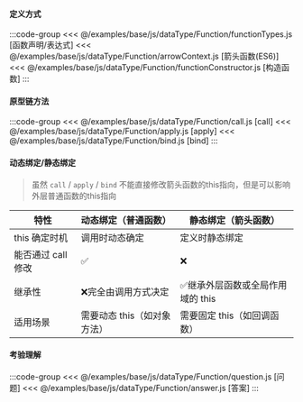 #### 定义方式

:::code-group
<<< @/examples/base/js/dataType/Function/functionTypes.js [函数声明/表达式]
<<< @/examples/base/js/dataType/Function/arrowContext.js [箭头函数(ES6)]
<<< @/examples/base/js/dataType/Function/functionConstructor.js [构造函数]
:::

#### 原型链方法

:::code-group
<<< @/examples/base/js/dataType/Function/call.js [call]
<<< @/examples/base/js/dataType/Function/apply.js [apply]
<<< @/examples/base/js/dataType/Function/bind.js [bind]
:::

#### 动态绑定/静态绑定

> 虽然 `call` / `apply` / `bind` 不能直接修改箭头函数的this指向，但是可以影响外层普通函数的this指向

| 特性               | 动态绑定（普通函数）        | 静态绑定（箭头函数）              |
| ------------------ | --------------------------- | --------------------------------- |
| this 确定时机      | 调用时动态确定              | 定义时静态绑定                    |
| 能否通过 call 修改 | ✅                          | ❌                                |
| 继承性             | ❌完全由调用方式决定        | ✅继承外层函数或全局作用域的 this |
| 适用场景           | 需要动态 this（如对象方法） | 需要固定 this（如回调函数）       |

#### 考验理解

:::code-group
<<< @/examples/base/js/dataType/Function/question.js [问题]
<<< @/examples/base/js/dataType/Function/answer.js [答案]
:::
